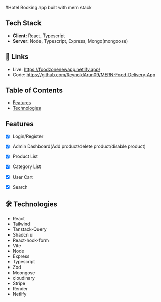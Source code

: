 #Hotel Booking app built with mern stack

## Tech Stack

- **Client:** React, Typescript
- **Server:** Node, Typescript, Express, Mongo(mongoose)



## 🔗 Links
- Live: https://foodzonenewapp.netlify.app/
- Code: https://github.com/ReynoldArun09/MERN-Food-Delivery-App

## Table of Contents

- [Features](#features)
- [Technologies](#technologies)


## Features

- [x] Login/Register
- [x] Admin Dashboard(Add product/delete product/disable product)
- [x] Product List
- [x] Category List
- [x] User Cart
- [x] Search


## 🛠 Technologies

- React
- Tailwind 
- Tanstack-Query
- Shadcn ui
- React-hook-form
- Vite
- Node
- Express 
- Typescript
- Zod
- Moongose
- cloudinary
- Stripe
- Render
- Netlify
